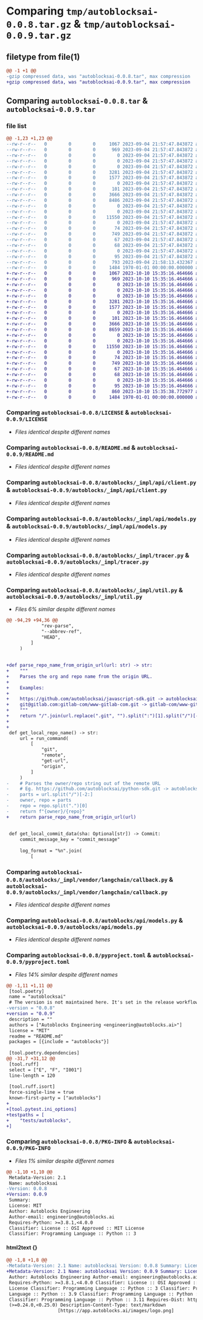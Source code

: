 # Comparing `tmp/autoblocksai-0.0.8.tar.gz` & `tmp/autoblocksai-0.0.9.tar.gz`

## filetype from file(1)

```diff
@@ -1 +1 @@
-gzip compressed data, was "autoblocksai-0.0.8.tar", max compression
+gzip compressed data, was "autoblocksai-0.0.9.tar", max compression
```

## Comparing `autoblocksai-0.0.8.tar` & `autoblocksai-0.0.9.tar`

### file list

```diff
@@ -1,23 +1,23 @@
--rw-r--r--   0        0        0     1067 2023-09-04 21:57:47.843872 autoblocksai-0.0.8/LICENSE
--rw-r--r--   0        0        0      969 2023-09-04 21:57:47.843872 autoblocksai-0.0.8/README.md
--rw-r--r--   0        0        0        0 2023-09-04 21:57:47.843872 autoblocksai-0.0.8/autoblocks/__init__.py
--rw-r--r--   0        0        0        0 2023-09-04 21:57:47.843872 autoblocksai-0.0.8/autoblocks/_impl/__init__.py
--rw-r--r--   0        0        0        0 2023-09-04 21:57:47.843872 autoblocksai-0.0.8/autoblocks/_impl/api/__init__.py
--rw-r--r--   0        0        0     3281 2023-09-04 21:57:47.843872 autoblocksai-0.0.8/autoblocks/_impl/api/client.py
--rw-r--r--   0        0        0     1577 2023-09-04 21:57:47.843872 autoblocksai-0.0.8/autoblocks/_impl/api/models.py
--rw-r--r--   0        0        0        0 2023-09-04 21:57:47.843872 autoblocksai-0.0.8/autoblocks/_impl/config/__init__.py
--rw-r--r--   0        0        0      101 2023-09-04 21:57:47.843872 autoblocksai-0.0.8/autoblocks/_impl/config/constants.py
--rw-r--r--   0        0        0     3666 2023-09-04 21:57:47.843872 autoblocksai-0.0.8/autoblocks/_impl/tracer.py
--rw-r--r--   0        0        0     8486 2023-09-04 21:57:47.843872 autoblocksai-0.0.8/autoblocks/_impl/util.py
--rw-r--r--   0        0        0        0 2023-09-04 21:57:47.843872 autoblocksai-0.0.8/autoblocks/_impl/vendor/__init__.py
--rw-r--r--   0        0        0        0 2023-09-04 21:57:47.843872 autoblocksai-0.0.8/autoblocks/_impl/vendor/langchain/__init__.py
--rw-r--r--   0        0        0    11550 2023-09-04 21:57:47.843872 autoblocksai-0.0.8/autoblocks/_impl/vendor/langchain/callback.py
--rw-r--r--   0        0        0        0 2023-09-04 21:57:47.843872 autoblocksai-0.0.8/autoblocks/api/__init__.py
--rw-r--r--   0        0        0       74 2023-09-04 21:57:47.843872 autoblocksai-0.0.8/autoblocks/api/client.py
--rw-r--r--   0        0        0      749 2023-09-04 21:57:47.843872 autoblocksai-0.0.8/autoblocks/api/models.py
--rw-r--r--   0        0        0       67 2023-09-04 21:57:47.843872 autoblocksai-0.0.8/autoblocks/tracer/__init__.py
--rw-r--r--   0        0        0       68 2023-09-04 21:57:47.843872 autoblocksai-0.0.8/autoblocks/tracer/models.py
--rw-r--r--   0        0        0        0 2023-09-04 21:57:47.843872 autoblocksai-0.0.8/autoblocks/vendor/__init__.py
--rw-r--r--   0        0        0       95 2023-09-04 21:57:47.843872 autoblocksai-0.0.8/autoblocks/vendor/langchain.py
--rw-r--r--   0        0        0      793 2023-09-04 21:58:13.432367 autoblocksai-0.0.8/pyproject.toml
--rw-r--r--   0        0        0     1484 1970-01-01 00:00:00.000000 autoblocksai-0.0.8/PKG-INFO
+-rw-r--r--   0        0        0     1067 2023-10-10 15:35:16.464666 autoblocksai-0.0.9/LICENSE
+-rw-r--r--   0        0        0      969 2023-10-10 15:35:16.464666 autoblocksai-0.0.9/README.md
+-rw-r--r--   0        0        0        0 2023-10-10 15:35:16.464666 autoblocksai-0.0.9/autoblocks/__init__.py
+-rw-r--r--   0        0        0        0 2023-10-10 15:35:16.464666 autoblocksai-0.0.9/autoblocks/_impl/__init__.py
+-rw-r--r--   0        0        0        0 2023-10-10 15:35:16.464666 autoblocksai-0.0.9/autoblocks/_impl/api/__init__.py
+-rw-r--r--   0        0        0     3281 2023-10-10 15:35:16.464666 autoblocksai-0.0.9/autoblocks/_impl/api/client.py
+-rw-r--r--   0        0        0     1577 2023-10-10 15:35:16.464666 autoblocksai-0.0.9/autoblocks/_impl/api/models.py
+-rw-r--r--   0        0        0        0 2023-10-10 15:35:16.464666 autoblocksai-0.0.9/autoblocks/_impl/config/__init__.py
+-rw-r--r--   0        0        0      101 2023-10-10 15:35:16.464666 autoblocksai-0.0.9/autoblocks/_impl/config/constants.py
+-rw-r--r--   0        0        0     3666 2023-10-10 15:35:16.464666 autoblocksai-0.0.9/autoblocks/_impl/tracer.py
+-rw-r--r--   0        0        0     8659 2023-10-10 15:35:16.464666 autoblocksai-0.0.9/autoblocks/_impl/util.py
+-rw-r--r--   0        0        0        0 2023-10-10 15:35:16.464666 autoblocksai-0.0.9/autoblocks/_impl/vendor/__init__.py
+-rw-r--r--   0        0        0        0 2023-10-10 15:35:16.464666 autoblocksai-0.0.9/autoblocks/_impl/vendor/langchain/__init__.py
+-rw-r--r--   0        0        0    11550 2023-10-10 15:35:16.464666 autoblocksai-0.0.9/autoblocks/_impl/vendor/langchain/callback.py
+-rw-r--r--   0        0        0        0 2023-10-10 15:35:16.464666 autoblocksai-0.0.9/autoblocks/api/__init__.py
+-rw-r--r--   0        0        0       74 2023-10-10 15:35:16.464666 autoblocksai-0.0.9/autoblocks/api/client.py
+-rw-r--r--   0        0        0      749 2023-10-10 15:35:16.464666 autoblocksai-0.0.9/autoblocks/api/models.py
+-rw-r--r--   0        0        0       67 2023-10-10 15:35:16.464666 autoblocksai-0.0.9/autoblocks/tracer/__init__.py
+-rw-r--r--   0        0        0       68 2023-10-10 15:35:16.464666 autoblocksai-0.0.9/autoblocks/tracer/models.py
+-rw-r--r--   0        0        0        0 2023-10-10 15:35:16.464666 autoblocksai-0.0.9/autoblocks/vendor/__init__.py
+-rw-r--r--   0        0        0       95 2023-10-10 15:35:16.464666 autoblocksai-0.0.9/autoblocks/vendor/langchain.py
+-rw-r--r--   0        0        0      860 2023-10-10 15:35:38.772977 autoblocksai-0.0.9/pyproject.toml
+-rw-r--r--   0        0        0     1484 1970-01-01 00:00:00.000000 autoblocksai-0.0.9/PKG-INFO
```

### Comparing `autoblocksai-0.0.8/LICENSE` & `autoblocksai-0.0.9/LICENSE`

 * *Files identical despite different names*

### Comparing `autoblocksai-0.0.8/README.md` & `autoblocksai-0.0.9/README.md`

 * *Files identical despite different names*

### Comparing `autoblocksai-0.0.8/autoblocks/_impl/api/client.py` & `autoblocksai-0.0.9/autoblocks/_impl/api/client.py`

 * *Files identical despite different names*

### Comparing `autoblocksai-0.0.8/autoblocks/_impl/api/models.py` & `autoblocksai-0.0.9/autoblocks/_impl/api/models.py`

 * *Files identical despite different names*

### Comparing `autoblocksai-0.0.8/autoblocks/_impl/tracer.py` & `autoblocksai-0.0.9/autoblocks/_impl/tracer.py`

 * *Files identical despite different names*

### Comparing `autoblocksai-0.0.8/autoblocks/_impl/util.py` & `autoblocksai-0.0.9/autoblocks/_impl/util.py`

 * *Files 6% similar despite different names*

```diff
@@ -94,29 +94,36 @@
             "rev-parse",
             "--abbrev-ref",
             "HEAD",
         ]
     )
 
 
+def parse_repo_name_from_origin_url(url: str) -> str:
+    """
+    Parses the org and repo name from the origin URL.
+
+    Examples:
+
+    https://github.com/autoblocksai/javascript-sdk.git -> autoblocksai/javascript-sdk
+    git@gitlab.com:gitlab-com/www-gitlab-com.git -> gitlab-com/www-gitlab-com
+    """
+    return "/".join(url.replace(".git", "").split(":")[1].split("/")[-2:])
+
+
 def get_local_repo_name() -> str:
     url = run_command(
         [
             "git",
             "remote",
             "get-url",
             "origin",
         ]
     )
-    # Parses the owner/repo string out of the remote URL
-    # Eg. https://github.com/autoblocksai/python-sdk.git -> autoblocksai/python-sdk
-    parts = url.split("/")[-2:]
-    owner, repo = parts
-    repo = repo.split(".")[0]
-    return f"{owner}/{repo}"
+    return parse_repo_name_from_origin_url(url)
 
 
 def get_local_commit_data(sha: Optional[str]) -> Commit:
     commit_message_key = "commit_message"
 
     log_format = "%n".join(
         [
```

### Comparing `autoblocksai-0.0.8/autoblocks/_impl/vendor/langchain/callback.py` & `autoblocksai-0.0.9/autoblocks/_impl/vendor/langchain/callback.py`

 * *Files identical despite different names*

### Comparing `autoblocksai-0.0.8/autoblocks/api/models.py` & `autoblocksai-0.0.9/autoblocks/api/models.py`

 * *Files identical despite different names*

### Comparing `autoblocksai-0.0.8/pyproject.toml` & `autoblocksai-0.0.9/pyproject.toml`

 * *Files 14% similar despite different names*

```diff
@@ -1,11 +1,11 @@
 [tool.poetry]
 name = "autoblocksai"
 # The version is not maintained here. It's set in the release workflow via the version input.
-version = "0.0.8"
+version = "0.0.9"
 description = ""
 authors = ["Autoblocks Engineering <engineering@autoblocks.ai>"]
 license = "MIT"
 readme = "README.md"
 packages = [{include = "autoblocks"}]
 
 [tool.poetry.dependencies]
@@ -31,7 +31,12 @@
 [tool.ruff]
 select = ["E", "F", "I001"]
 line-length = 120
 
 [tool.ruff.isort]
 force-single-line = true
 known-first-party = ["autoblocks"]
+
+[tool.pytest.ini_options]
+testpaths = [
+    "tests/autoblocks",
+]
```

### Comparing `autoblocksai-0.0.8/PKG-INFO` & `autoblocksai-0.0.9/PKG-INFO`

 * *Files 1% similar despite different names*

```diff
@@ -1,10 +1,10 @@
 Metadata-Version: 2.1
 Name: autoblocksai
-Version: 0.0.8
+Version: 0.0.9
 Summary: 
 License: MIT
 Author: Autoblocks Engineering
 Author-email: engineering@autoblocks.ai
 Requires-Python: >=3.8.1,<4.0.0
 Classifier: License :: OSI Approved :: MIT License
 Classifier: Programming Language :: Python :: 3
```

#### html2text {}

```diff
@@ -1,8 +1,8 @@
-Metadata-Version: 2.1 Name: autoblocksai Version: 0.0.8 Summary: License: MIT
+Metadata-Version: 2.1 Name: autoblocksai Version: 0.0.9 Summary: License: MIT
 Author: Autoblocks Engineering Author-email: engineering@autoblocks.ai
 Requires-Python: >=3.8.1,<4.0.0 Classifier: License :: OSI Approved :: MIT
 License Classifier: Programming Language :: Python :: 3 Classifier: Programming
 Language :: Python :: 3.9 Classifier: Programming Language :: Python :: 3.10
 Classifier: Programming Language :: Python :: 3.11 Requires-Dist: httpx
 (>=0.24.0,<0.25.0) Description-Content-Type: text/markdown
                   [https://app.autoblocks.ai/images/logo.png]
```

